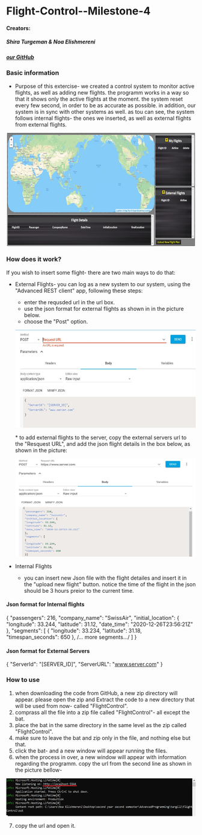 
# Flight-Control--Milestone-4


#### Creators: 
##### Shira Turgeman & Noa Elishmereni
#####  [our GitHub](https://github.com/noaElish/Flight-Control--Milestone-4)

### **Basic information**
* Purpose of this extercise-
we created a control system to monitor active flights, as well as adding new flights. the programm works in a way so that it shows only the active flights at the moment. the system reset every few second, in order to be as accurate as possible. 
in addition, our system is in sync with other systems as well. as tou can see, the system follows internal flights- the ones we inserted, as well as external flights from external flights. 

 <p align="center">
 <img src=".\fc-image.png" width="500" height="300">
</p>


### **How does it work?**
If you wish to insert some flight- there are two main ways to do that:
* External Flights- you can log as a new system to our system, using the "Advanced REST client" app, following these steps:
  * enter the requsded url in the url box.
  * use the json format for external flights as shown in in the picture below. 
  * choose the "Post" option.
   <p align="center">
   <img src=".\REST.png" width="500" height="260">
   </p>
  * to add external flights to the server, copy the external servers url to the "Resquest URL", and add the json flight details in the box below, as shown in    the picture:
   <p align="center">
   <img src=".\rest2.png" width="600" height="260">
   </p>
 
* Internal Flights
  * you can insert new Json file with the flight detailes and insert it in the "upload new flight" button.
    notice the time of the flight in the json should be 3 hours preior to the current time.
    
#### **Json format for Internal flights**
{
 "passengers": 216,
 "company_name": "SwissAir",
 "initial_location": {
 "longitude": 33.244,
 "latitude": 31.12,
 "date_time": "2020-12-26T23:56:21Z"
 },
 "segments": [
 {
 "longitude": 33.234,
 "latitude": 31.18,
 "timespan_seconds": 650
 },
 /... more segments.../
 ]
}
#### **Json format for External Servers**
{
 "ServerId": "[SERVER_ID]",
 "ServerURL": "www.server.com"
}

### **How to use**
1. when downloading the code from GitHub, a new zip directory will appear. 
please open the zip and Extract the code to a new directory that will be used from now- called "FlightControl".
2. comprass all the file into a zip file called "FlightControl"- all except the bat.
3. place the bat in the same directory in the same level as the zip called "FlightControl".
4. make sure to leave the bat and zip only in the file, and nothing else but that. 
5. click the bat- and a new window will appear running the files. 
6. when the process in over, a new window will appear with information regarding the programm. copy the url from the second line as shown in the picture bellow-

 <p align="center">
 <img src=".\compile.png" width="700" height="100">
</p>

7. copy the url and open it.

